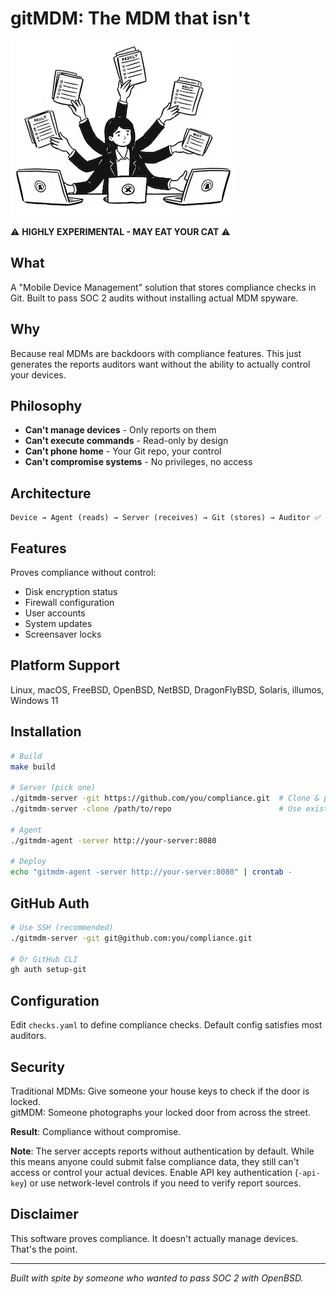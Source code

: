 # gitMDM: The MDM that isn't

![gitMDM Logo](media/logo_small.png)

⚠️ **HIGHLY EXPERIMENTAL - MAY EAT YOUR CAT** ⚠️

## What

A "Mobile Device Management" solution that stores compliance checks in Git. Built to pass SOC 2 audits without installing actual MDM spyware.

## Why

Because real MDMs are backdoors with compliance features. This just generates the reports auditors want without the ability to actually control your devices.

## Philosophy

- **Can't manage devices** - Only reports on them
- **Can't execute commands** - Read-only by design  
- **Can't phone home** - Your Git repo, your control
- **Can't compromise systems** - No privileges, no access

## Architecture

```
Device → Agent (reads) → Server (receives) → Git (stores) → Auditor ✅
```

## Features

Proves compliance without control:
- Disk encryption status
- Firewall configuration
- User accounts
- System updates
- Screensaver locks

## Platform Support

Linux, macOS, FreeBSD, OpenBSD, NetBSD, DragonFlyBSD, Solaris, illumos, Windows 11

## Installation

```bash
# Build
make build

# Server (pick one)
./gitmdm-server -git https://github.com/you/compliance.git  # Clone & push
./gitmdm-server -clone /path/to/repo                        # Use existing

# Agent
./gitmdm-agent -server http://your-server:8080

# Deploy
echo "gitmdm-agent -server http://your-server:8080" | crontab -
```

## GitHub Auth

```bash
# Use SSH (recommended)
./gitmdm-server -git git@github.com:you/compliance.git

# Or GitHub CLI
gh auth setup-git
```

## Configuration

Edit `checks.yaml` to define compliance checks. Default config satisfies most auditors.

## Security

Traditional MDMs: Give someone your house keys to check if the door is locked.  
gitMDM: Someone photographs your locked door from across the street.

**Result**: Compliance without compromise.

**Note**: The server accepts reports without authentication by default. While this means anyone could submit false compliance data, they still can't access or control your actual devices. Enable API key authentication (`-api-key`) or use network-level controls if you need to verify report sources.

## Disclaimer

This software proves compliance. It doesn't actually manage devices. That's the point.

---

*Built with spite by someone who wanted to pass SOC 2 with OpenBSD.*